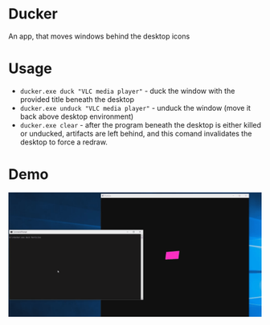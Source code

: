 # Ducker
An app, that moves windows behind the desktop icons
# Usage
* `ducker.exe duck "VLC media player"` - duck the window with the provided title beneath the desktop
* `ducker.exe unduck "VLC media player"` - unduck the window (move it back above desktop environment)
* `ducker.exe clear` - after the program beneath the desktop is either killed or unducked, artifacts
   are left behind, and this comand invalidates the desktop to force a redraw.
# Demo
![](particlesDemo.gif)
